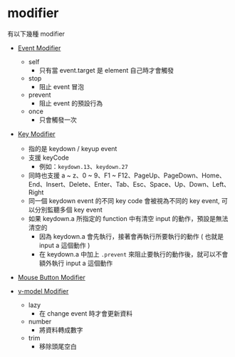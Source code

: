 # modifier

有以下幾種 modifier

-   [Event Modifier](https://vuejs.org/guide/essentials/event-handling.html#event-modifiers)

    -   self
        -   只有當 event.target 是 element 自己時才會觸發
    -   stop
        -   阻止 event 冒泡
    -   prevent
        -   阻止 event 的預設行為
    -   once
        -   只會觸發一次

-   [Key Modifier](https://vuejs.org/guide/essentials/event-handling.html#key-modifiers)

    -   指的是 keydown / keyup event
    -   支援 keyCode
        -   例如：`keydown.13`、`keydown.27`
    -   同時也支援 a ~ z、0 ~ 9、F1 ~ F12、PageUp、PageDown、Home、End、Insert、Delete、Enter、Tab、Esc、Space、Up、Down、Left、Right
    -   同一個 keydown event 的不同 key code 會被視為不同的 key event, 可以分別監聽多個 key event
    -   如果 keydown.a 所指定的 function 中有清空 input 的動作，預設是無法清空的
        -   因為 keydown.a 會先執行，接著會再執行所要執行的動作 ( 也就是 input a 這個動作 )
        -   在 keydown.a 中加上 `.prevent` 來阻止要執行的動作後，就可以不會額外執行 input a 這個動作

-   [Mouse Button Modifier](https://vuejs.org/guide/essentials/event-handling.html#mouse-button-modifiers)

- [v-model Modifier](https://vuejs.org/guide/essentials/forms.html#modifiers)

    -   lazy
        -   在 change event 時才會更新資料
    -   number
        -   將資料轉成數字
    -   trim
        -   移除頭尾空白
